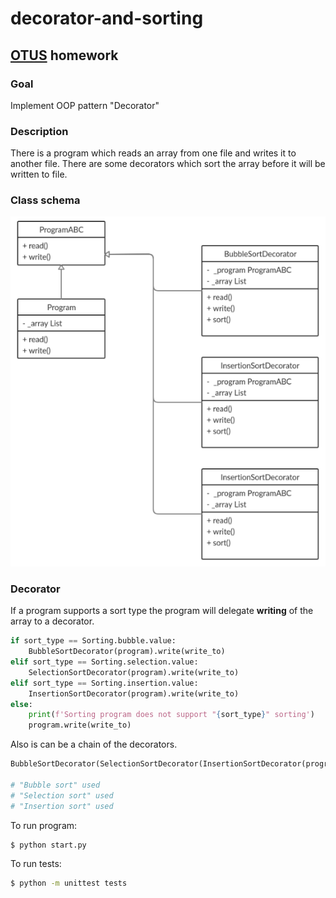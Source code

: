 # decorator-and-sorting

## [OTUS](https://otus.ru) homework

### Goal
Implement OOP pattern "Decorator"

### Description
There is a program which reads an array from one file and writes it to another file.
There are some decorators which sort the array before it will be written to file.

### Class schema
![](class_schema/decorator-and-sorting.png)


### Decorator
If a program supports a sort type the program will delegate **writing** of the array to a decorator.
```python
if sort_type == Sorting.bubble.value:
    BubbleSortDecorator(program).write(write_to)
elif sort_type == Sorting.selection.value:
    SelectionSortDecorator(program).write(write_to)
elif sort_type == Sorting.insertion.value:
    InsertionSortDecorator(program).write(write_to)
else:
    print(f'Sorting program does not support "{sort_type}" sorting')
    program.write(write_to)
```

Also is can be a chain of the decorators.
```python
BubbleSortDecorator(SelectionSortDecorator(InsertionSortDecorator(program))).write(write_to)

# "Bubble sort" used
# "Selection sort" used
# "Insertion sort" used
```

To run program:
```bash
$ python start.py
```

To run tests:
```bash
$ python -m unittest tests
```
